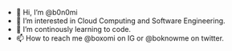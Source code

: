 - 👋 Hi, I’m @b0n0mi
- 👀 I’m interested in  Cloud Computing and Software Engineering.
- 🌱 I’m continously learning  to code. 
- 📫 How to reach me @boxomi on IG or @boknowme on twitter.

<!---
b0n0mi/b0n0mi is a ✨ special ✨ repository because its `README.md` (this file) appears on your GitHub profile.
You can click the Preview link to take a look at your changes.
--->
